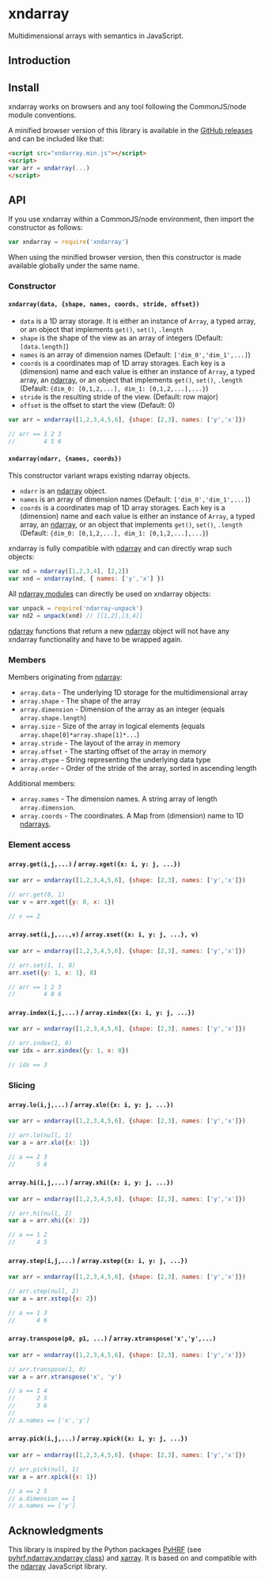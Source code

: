 # xndarray

Multidimensional arrays with semantics in JavaScript.

## Introduction



## Install

xndarray works on browsers and any tool following the CommonJS/node module conventions.

A minified browser version of this library is available in the [GitHub releases](https://github.com/neothemachine/xndarray/releases) and can be included like that:
```html
<script src="xndarray.min.js"></script>
<script>
var arr = xndarray(...)
</script>
```

## API

If you use xndarray within a CommonJS/node environment, then import the constructor as follows:
```js
var xndarray = require('xndarray')
```
When using the minified browser version, then this constructor is made available globally under the same name.

### Constructor

#### `xndarray(data, {shape, names, coords, stride, offset})`

- `data` is a 1D array storage. It is either an instance of `Array`, a typed array, or an object that implements `get()`, `set()`, `.length`
- `shape` is the shape of the view as an array of integers (Default: `[data.length]`)
- `names` is an array of dimension names (Default: `['dim_0','dim_1',...]`)
- `coords` is a coordinates map of 1D array storages. Each key is a (dimension) name and each value is either an instance of `Array`, a typed array, an [ndarray][ndarray], or an object that implements `get()`, `set()`, `.length` (Default: `{dim_0: [0,1,2,...], dim_1: [0,1,2,...],...}`)
- `stride` is the resulting stride of the view. (Default: row major)
- `offset` is the offset to start the view (Default: 0)

```js
var arr = xndarray([1,2,3,4,5,6], {shape: [2,3], names: ['y','x']})

// arr == 1 2 3
//        4 5 6
```

#### `xndarray(ndarr, {names, coords})`

This constructor variant wraps existing ndarray objects.

- `ndarr` is an [ndarray][ndarray] object.
- `names` is an array of dimension names (Default: `['dim_0','dim_1',...]`)
- `coords` is a coordinates map of 1D array storages. Each key is a (dimension) name and each value is either an instance of `Array`, a typed array, an [ndarray][ndarray], or an object that implements `get()`, `set()`, `.length` (Default: `{dim_0: [0,1,2,...], dim_1: [0,1,2,...],...}`)

xndarray is fully compatible with [ndarray][ndarray] and can directly wrap such objects:
```js
var nd = ndarray([1,2,3,4], [2,2])
var xnd = xndarray(nd, { names: ['y','x'] })
```

All [ndarray modules](http://scijs.net/packages/) can directly be used on xndarray objects:
```js
var unpack = require('ndarray-unpack')
var nd2 = unpack(xnd) // [[1,2],[3,4]]
```
[ndarray][ndarray] functions that return a new [ndarray][ndarray] object will not have any xndarray functionality and have to be wrapped again.

### Members

Members originating from [ndarray][ndarray]:
- `array.data` - The underlying 1D storage for the multidimensional array
- `array.shape` - The shape of the array
- `array.dimension` - Dimension of the array as an integer (equals `array.shape.length`)
- `array.size` - Size of the array in logical elements (equals `array.shape[0]*array.shape[1]*...`)
- `array.stride` - The layout of the array in memory
- `array.offset` - The starting offset of the array in memory
- `array.dtype` - String representing the underlying data type
- `array.order` - Order of the stride of the array, sorted in ascending length

Additional members:
- `array.names` - The dimension names. A string array of length `array.dimension`.
- `array.coords` - The coordinates. A Map from (dimension) name to 1D [ndarrays][ndarray].

### Element access

#### `array.get(i,j,...)` / `array.xget({x: i, y: j, ...})`

```js
var arr = xndarray([1,2,3,4,5,6], {shape: [2,3], names: ['y','x']})

// arr.get(0, 1)
var v = arr.xget({y: 0, x: 1}) 

// v == 2
```

#### `array.set(i,j,...,v)` / `array.xset({x: i, y: j, ...}, v)`

```js
var arr = xndarray([1,2,3,4,5,6], {shape: [2,3], names: ['y','x']})

// arr.set(1, 1, 8)
arr.xset({y: 1, x: 1}, 8)

// arr == 1 2 3
//        4 8 6
```

#### `array.index(i,j,...)` / `array.xindex({x: i, y: j, ...})`

```js
var arr = xndarray([1,2,3,4,5,6], {shape: [2,3], names: ['y','x']})

// arr.index(1, 0)
var idx = arr.xindex({y: 1, x: 0})

// idx == 3
```

### Slicing

#### `array.lo(i,j,...)` / `array.xlo({x: i, y: j, ...})`

```js
var arr = xndarray([1,2,3,4,5,6], {shape: [2,3], names: ['y','x']})

// arr.lo(null, 1)
var a = arr.xlo({x: 1})

// a == 2 3
//      5 6
```

#### `array.hi(i,j,...)` / `array.xhi({x: i, y: j, ...})`

```js
var arr = xndarray([1,2,3,4,5,6], {shape: [2,3], names: ['y','x']})

// arr.hi(null, 2)
var a = arr.xhi({x: 2})

// a == 1 2
//      4 5
```

#### `array.step(i,j,...)` / `array.xstep({x: i, y: j, ...})`

```js
var arr = xndarray([1,2,3,4,5,6], {shape: [2,3], names: ['y','x']})

// arr.step(null, 2)
var a = arr.xstep({x: 2})

// a == 1 3
//      4 6
```

#### `array.transpose(p0, p1, ...)` / `array.xtranspose('x','y',...)`

```js
var arr = xndarray([1,2,3,4,5,6], {shape: [2,3], names: ['y','x']})

// arr.transpose(1, 0)
var a = arr.xtranspose('x', 'y')

// a == 1 4
//      2 5
//      3 6
// 
// a.names == ['x','y']
```

#### `array.pick(i,j,...)` / `array.xpick({x: i, y: j, ...})`

```js
var arr = xndarray([1,2,3,4,5,6], {shape: [2,3], names: ['y','x']})

// arr.pick(null, 1)
var a = arr.xpick({x: 1})

// a == 2 5
// a.dimension == 1
// a.names == ['y']
```

## Acknowledgments

This library is inspired by the Python packages [PyHRF](http://pyhrf.org) (see [pyhrf.ndarray.xndarray class](http://pyhrf.org/autodoc/pyhrf.ndarray.html#pyhrf.ndarray.xndarray)) and [xarray](http://xarray.pydata.org).
It is based on and compatible with the [ndarray][ndarray] JavaScript library.


[ndarray]: https://github.com/scijs/ndarray "ndarray"

